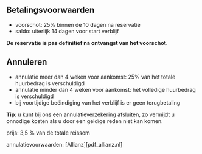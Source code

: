 
## Betalingsvoorwaarden
- voorschot: 25% binnen de 10 dagen na reservatie
- saldo: uiterlijk 14 dagen voor start verblijf

**De reservatie is pas definitief na ontvangst van het voorschot.**

## Annuleren
- annulatie meer dan 4 weken voor aankomst: 25% van het totale huurbedrag is verschuldigd
- annulatie minder dan 4 weken voor aankomst: het volledige huurbedrag is verschuldigd
- bij voortijdige beëindiging van het verblijf is er geen terugbetaling

**Tip**: u kunt bij ons een annulatieverzekering afsluiten, zo vermijdt u onnodige kosten als u door een geldige reden niet kan komen.

prijs: 3,5 % van de totale reissom 

annulatievoorwaarden: [Allianz][pdf_allianz.nl]
